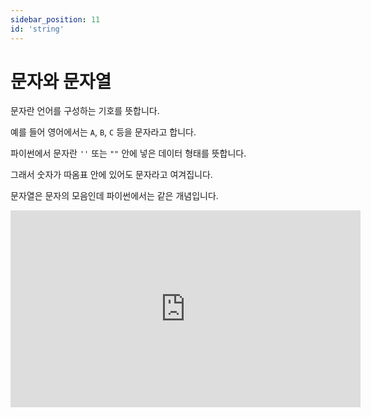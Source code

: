 ```yaml
---
sidebar_position: 11
id: 'string'
---
```


# 문자와 문자열

문자란 언어를 구성하는 기호를 뜻합니다.

예를 들어 영어에서는 `A`, `B`, `C` 등을 문자라고 합니다.

파이썬에서 문자란 `''` 또는 `""` 안에 넣은 데이터 형태를 뜻합니다.

그래서 숫자가 따옴표 안에 있어도 문자라고 여겨집니다.

문자열은 문자의 모음인데 파이썬에서는 같은 개념입니다.

<iframe width="560" height="315" src="https://www.youtube.com/embed/NT0qINEacEo" title="YouTube video player" frameBorder="0" allow="accelerometer; autoplay; clipboard-write; encrypted-media; gyroscope; picture-in-picture" />

## 파이썬에서 문자 만들기

문자는 항상 `''` 또는 `""` 안에 값이 있어야 합니다.

하지만 `''`와 `""` 안의 값은 항상 한 줄 안에 있어야 합니다.

옆에 있는 예시를 보면 `Hello`와 `World`가 한 줄에 없어서 에러가 생긴 것입니다.

<iframe title="Python Playground" src="https://trinket.io/embed/python/7c86f7328a" height="400" />

## 문자 - 여러 줄

만일 문자와 문자 사이에 많은 줄이 있는 형태로 데이터를 출력하고 싶다면 어떻게 할까요?

예를 들어 `hello world`를 출력하는 방법은 있을까요?

다양한 방법이 있겠지만 3개 예시를 보겠습니다.

4번째 방법을 보면 `''' '''`를 사용했습니다.

이 기호 안에 저희는 새로운 줄(enter)을 넣어서 사용할 수 있습니다. 하지만 `''`와 `""`에서는 새로운 줄을 사용할 수 없습니다.

`''' '''` 대신 `""" """`를 사용해도 됩니다.

<iframe title="Python Playground" src="https://trinket.io/embed/python/c420acd5f8" height="400" />
